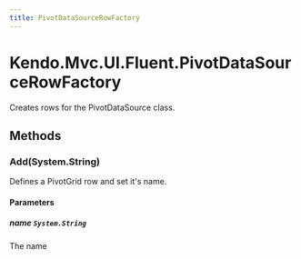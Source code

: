 ```yaml
---
title: PivotDataSourceRowFactory
---
```


# Kendo.Mvc.UI.Fluent.PivotDataSourceRowFactory
Creates rows for the PivotDataSource class.




## Methods


### Add(System.String)
Defines a PivotGrid row and set it's name.


#### Parameters

##### name `System.String`
The name






